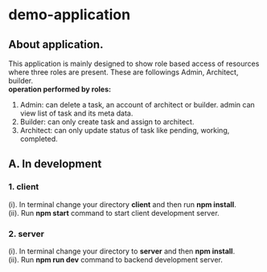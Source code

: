 # demo-application
## About application.
This application is mainly designed to show role based access of resources where three roles are present. These are followings Admin, Architect, builder.  
**operation performed by roles:**  
1. Admin: can delete a task, an account of architect or builder. admin can view list of task and its meta data.
2. Builder: can only create task and assign to architect.
3. Architect: can only update status of task like pending, working, completed. 



## A. In development
### 1. client
 (i).   In terminal change your directory **client** and then run **npm install**.  
 (ii).  Run **npm start** command to start client development server.  

### 2. server
  (i).  In terminal change your directory to **server** and then **npm install**.  
  (ii). Run **npm run dev** command to backend development server.
  
  


      
